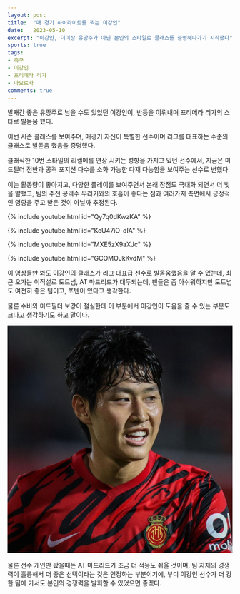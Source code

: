 ```yaml
---
layout: post
title:  "매 경기 하이라이트를 찍는 이강인"
date:   2023-05-10
excerpt: "이강인, 더이상 유망주가 아닌 본인의 스타일로 클래스를 증명해나가기 시작했다"
sports: true
tags:
- 축구
- 이강인
- 프리메라 리가
- 마요르카
comments: true
---
```


발재간 좋은 유망주로 남을 수도 있었던 이강인이, 반등을 이뤄내며 프리메라 리가의 스타로 발돋움 했다.

이번 시즌 클래스를 보여주며, 매경기 자신이 특별한 선수이며 리그를 대표하는 수준의 클래스로 발돋움 했음을 증명했다.

클래식한 10번 스타일의 리켈메를 연상 시키는 성향을 가지고 있던 선수에서, 지금은 미드필더 전반과 공격 포지션 다수를 소화 가능한 다재 다능함을 보여주는 선수로 변했다.

이는 활동량이 좋아지고, 다양한 플레이를 보여주면서 본래 장점도 극대화 되면서 더 빛을 발했고, 팀의 주전 공격수 무리키와의 호흡이 좋다는 점과 여러가지 측면에서 긍정적인 영향을 주고 받은 것이 아닐까 추정된다.

{% include youtube.html id="Qy7q0dKwzKA" %}

{% include youtube.html id="KcU47iO-dIA" %}

{% include youtube.html id="MXE5zX9aXJc" %}

{% include youtube.html id="GCOMOJkKvdM" %}

이 영상들만 봐도 이강인의 클래스가 리그 대표급 선수로 발돋움했음을 알 수 있는데, 최근 오가는 이적설로 토트넘, AT 마드리드가 대두되는데, 팬들은 좀 아쉬워하지만 토트넘도 여전히 좋은 팀이고, 포텐이 있다고 생각한다.

물론 수비와 미드필더 보강이 절실한데 이 부분에서 이강인이 도움을 줄 수 있는 부분도 크다고 생각하기도 하고 말이다.

![](../img/2023/lee_kang_in.png)

물론 선수 개인만 봤을때는 AT 마드리드가 조금 더 적응도 쉬울 것이며, 팀 자체의 경쟁력이 훌륭해서 더 좋은 선택이라는 것은 인정하는 부분이기에, 부디 이강인 선수가 더 강한 팀에 가서도 본인의 경쟁력을 발휘할 수 있었으면 좋겠다.